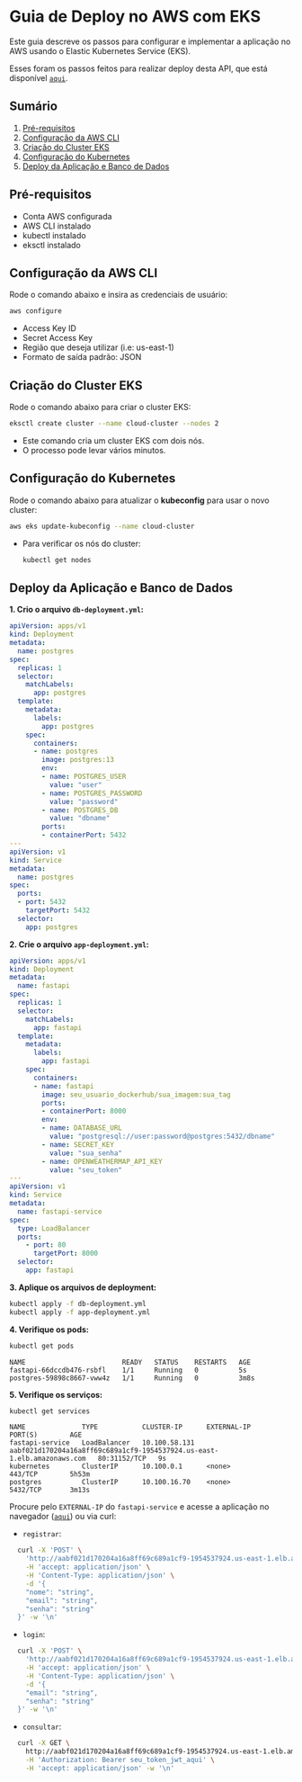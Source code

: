 # Guia de Deploy no AWS com EKS

Este guia descreve os passos para configurar e implementar a aplicação no AWS usando o Elastic Kubernetes Service (EKS).

Esses foram os passos feitos para realizar deploy desta API, que está disponível [`aqui`](http://aabf021d170204a16a8ff69c689a1cf9-1954537924.us-east-1.elb.amazonaws.com/docs#/).

## Sumário

1. [Pré-requisitos](#pré-requisitos)
2. [Configuração da AWS CLI](#configuração-da-aws-cli)
3. [Criação do Cluster EKS](#criação-do-cluster-eks)
4. [Configuração do Kubernetes](#configuração-do-kubernetes)
5. [Deploy da Aplicação e Banco de Dados](#deploy-da-aplicação-e-banco-de-dados)

## Pré-requisitos

- Conta AWS configurada
- AWS CLI instalado
- kubectl instalado
- eksctl instalado

## Configuração da AWS CLI

Rode o comando abaixo e insira as credenciais de usuário:

```sh
aws configure
```

- Access Key ID
- Secret Access Key
- Região que deseja utilizar (i.e: us-east-1)
- Formato de saída padrão: JSON

## Criação do Cluster EKS

Rode o comando abaixo para criar o cluster EKS:

```sh
eksctl create cluster --name cloud-cluster --nodes 2
```

- Este comando cria um cluster EKS com dois nós. 
- O processo pode levar vários minutos.

## Configuração do Kubernetes

Rode o comando abaixo para atualizar o **kubeconfig** para usar o novo cluster:

```sh
aws eks update-kubeconfig --name cloud-cluster
```

- Para verificar os nós do cluster:
    ```sh
    kubectl get nodes
    ```

## Deploy da Aplicação e Banco de Dados

**1. Crio o arquivo `db-deployment.yml`:**

```yml
apiVersion: apps/v1
kind: Deployment
metadata:
  name: postgres
spec:
  replicas: 1
  selector:
    matchLabels:
      app: postgres
  template:
    metadata:
      labels:
        app: postgres
    spec:
      containers:
      - name: postgres
        image: postgres:13
        env:
        - name: POSTGRES_USER
          value: "user"
        - name: POSTGRES_PASSWORD
          value: "password"
        - name: POSTGRES_DB
          value: "dbname"
        ports:
        - containerPort: 5432
---
apiVersion: v1
kind: Service
metadata:
  name: postgres
spec:
  ports:
  - port: 5432
    targetPort: 5432
  selector:
    app: postgres
```

**2. Crie o arquivo `app-deployment.yml`:**

```yml
apiVersion: apps/v1
kind: Deployment
metadata:
  name: fastapi
spec:
  replicas: 1
  selector:
    matchLabels:
      app: fastapi
  template:
    metadata:
      labels:
        app: fastapi
    spec:
      containers:
      - name: fastapi
        image: seu_usuario_dockerhub/sua_imagem:sua_tag
        ports:
        - containerPort: 8000
        env:
        - name: DATABASE_URL
          value: "postgresql://user:password@postgres:5432/dbname"
        - name: SECRET_KEY
          value: "sua_senha"
        - name: OPENWEATHERMAP_API_KEY
          value: "seu_token"
---
apiVersion: v1
kind: Service
metadata:
  name: fastapi-service
spec:
  type: LoadBalancer
  ports:
    - port: 80
      targetPort: 8000
  selector:
    app: fastapi
```

**3. Aplique os arquivos de deployment:**

```sh
kubectl apply -f db-deployment.yml
kubectl apply -f app-deployment.yml
```

**4. Verifique os pods:**

```sh
kubectl get pods
```

    NAME                        READY   STATUS    RESTARTS   AGE
    fastapi-66dccdb476-rsbfl    1/1     Running   0          5s
    postgres-59898c8667-vww4z   1/1     Running   0          3m8s


**5. Verifique os serviços:**

```sh
kubectl get services
```

    NAME              TYPE           CLUSTER-IP      EXTERNAL-IP                                                               PORT(S)        AGE
    fastapi-service   LoadBalancer   10.100.58.131   aabf021d170204a16a8ff69c689a1cf9-1954537924.us-east-1.elb.amazonaws.com   80:31152/TCP   9s
    kubernetes        ClusterIP      10.100.0.1      <none>                                                                    443/TCP        5h53m
    postgres          ClusterIP      10.100.16.70    <none>                                                                    5432/TCP       3m13s 

Procure pelo `EXTERNAL-IP` do `fastapi-service` e acesse a aplicação no navegador ([`aqui`](http://aabf021d170204a16a8ff69c689a1cf9-1954537924.us-east-1.elb.amazonaws.com/docs#/)) ou via curl:

- `registrar`:

```sh
  curl -X 'POST' \
    'http://aabf021d170204a16a8ff69c689a1cf9-1954537924.us-east-1.elb.amazonaws.com/registrar' \
    -H 'accept: application/json' \
    -H 'Content-Type: application/json' \
    -d '{
    "nome": "string",
    "email": "string",
    "senha": "string"
  }' -w '\n'
```

- `login`:

```sh
  curl -X 'POST' \
    'http://aabf021d170204a16a8ff69c689a1cf9-1954537924.us-east-1.elb.amazonaws.com/login' \
    -H 'accept: application/json' \
    -H 'Content-Type: application/json' \
    -d '{
    "email": "string",
    "senha": "string"
  }' -w '\n'
```

- `consultar`:

```sh
  curl -X GET \
    http://aabf021d170204a16a8ff69c689a1cf9-1954537924.us-east-1.elb.amazonaws.com/consultar \
    -H 'Authorization: Bearer seu_token_jwt_aqui' \
    -H 'accept: application/json' -w '\n'
```